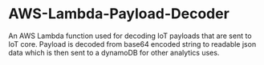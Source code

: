 # AWS-Lambda-Payload-Decoder

An AWS Lambda function used for decoding IoT payloads that are sent to IoT core. Payload is decoded from base64 encoded string to 
readable json data which is then sent to a dynamoDB for other analytics uses.